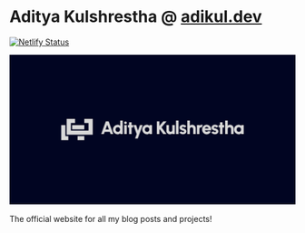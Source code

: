 # Aditya Kulshrestha @ [adikul.dev](https://adikul.dev)

[![Netlify Status](https://api.netlify.com/api/v1/badges/edb712ef-a5fb-4aa9-9106-23fe81e351ad/deploy-status)](https://app.netlify.com/sites/adikul358/deploys)

![opengraph-image](src/app/opengraph-image.jpg)

The official website for all my blog posts and projects!
